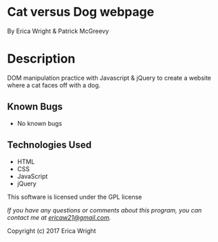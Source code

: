 # **Cat versus Dog webpage**
By Erica Wright & Patrick McGreevy

# Description
DOM manipulation practice with Javascript & jQuery to create a website where a cat faces off with a dog.

## Known Bugs
* No known bugs

## Technologies Used
* HTML
* CSS
* JavaScript
* jQuery

This software is licensed under the GPL license

_If you have any questions or comments about this program, you can contact me at [ericaw21@gmail.com](mailto:ericaw21@gmail.com)._

Copyright (c) 2017 Erica Wright
